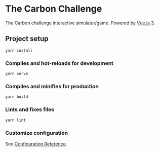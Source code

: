 # The Carbon Challenge

The Carbon challenge interactive simulator/game. Powered by [Vue.js 3][vue].

## Project setup
```
yarn install
```

### Compiles and hot-reloads for development
```
yarn serve
```

### Compiles and minifies for production
```
yarn build
```

### Lints and fixes files
```
yarn lint
```

### Customize configuration
See [Configuration Reference](https://cli.vuejs.org/config/).


<!-- Link declarations-->
[vue]: https://v3.vuejs.org/

